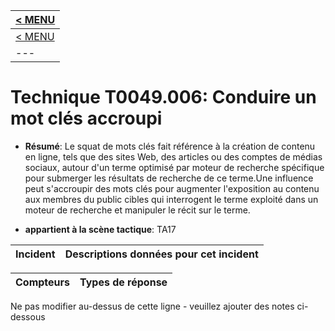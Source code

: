 |[< MENU](../README.md)|
|---|
|[< MENU](../../README.md)|
|---|
# Technique T0049.006: Conduire un mot clés accroupi

* **Résumé**: Le squat de mots clés fait référence à la création de contenu en ligne, tels que des sites Web, des articles ou des comptes de médias sociaux, autour d'un terme optimisé par moteur de recherche spécifique pour submerger les résultats de recherche de ce terme.Une influence peut s'accroupir des mots clés pour augmenter l'exposition au contenu aux membres du public cibles qui interrogent le terme exploité dans un moteur de recherche et manipuler le récit sur le terme.

* **appartient à la scène tactique**: TA17


|Incident |Descriptions données pour cet incident |
|-------- |-------------------- |



|Compteurs |Types de réponse |
|-------- |-------------- |


Ne pas modifier au-dessus de cette ligne - veuillez ajouter des notes ci-dessous
